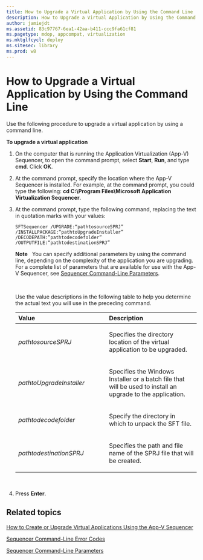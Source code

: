 ```yaml
---
title: How to Upgrade a Virtual Application by Using the Command Line
description: How to Upgrade a Virtual Application by Using the Command Line
author: jamiejdt
ms.assetid: 83c97767-6ea1-42aa-b411-ccc9fa61cf81
ms.pagetype: mdop, appcompat, virtualization
ms.mktglfcycl: deploy
ms.sitesec: library
ms.prod: w8
---
```



# How to Upgrade a Virtual Application by Using the Command Line


Use the following procedure to upgrade a virtual application by using a command line.

**To upgrade a virtual application**

1.  On the computer that is running the Application Virtualization (App-V) Sequencer, to open the command prompt, select **Start**, **Run**, and type **cmd**. Click **OK**.

2.  At the command prompt, specify the location where the App-V Sequencer is installed. For example, at the command prompt, you could type the following: **cd C:\\Program Files\\Microsoft Application Virtualization Sequencer**.

3.  At the command prompt, type the following command, replacing the text in quotation marks with your values:

    `SFTSequencer /UPGRADE:“pathtosourceSPRJ” /INSTALLPACKAGE:“pathtoUpgradeInstaller” /DECODEPATH:”pathtodecodefolder” /OUTPUTFILE:“pathtodestinationSPRJ”`

    **Note**  
    You can specify additional parameters by using the command line, depending on the complexity of the application you are upgrading. For a complete list of parameters that are available for use with the App-V Sequencer, see [Sequencer Command-Line Parameters](sequencer-command-line-parameters.md).

     

    Use the value descriptions in the following table to help you determine the actual text you will use in the preceding command.

    <table>
    <colgroup>
    <col width="50%" />
    <col width="50%" />
    </colgroup>
    <thead>
    <tr class="header">
    <th align="left">Value</th>
    <th align="left">Description</th>
    </tr>
    </thead>
    <tbody>
    <tr class="odd">
    <td align="left"><p><em>pathtosourceSPRJ</em></p></td>
    <td align="left"><p>Specifies the directory location of the virtual application to be upgraded.</p></td>
    </tr>
    <tr class="even">
    <td align="left"><p><em>pathtoUpgradeInstaller</em></p></td>
    <td align="left"><p>Specifies the Windows Installer or a batch file that will be used to install an upgrade to the application.</p></td>
    </tr>
    <tr class="odd">
    <td align="left"><p><em>pathtodecodefolder</em></p></td>
    <td align="left"><p>Specify the directory in which to unpack the SFT file.</p></td>
    </tr>
    <tr class="even">
    <td align="left"><p><em>pathtodestinationSPRJ</em></p></td>
    <td align="left"><p>Specifies the path and file name of the SPRJ file that will be created.</p></td>
    </tr>
    </tbody>
    </table>

     

4.  Press **Enter**.

## Related topics


[How to Create or Upgrade Virtual Applications Using the App-V Sequencer](how-to-create-or-upgrade-virtual-applications-using--the-app-v-sequencer.md)

[Sequencer Command-Line Error Codes](sequencer-command-line-error-codes.md)

[Sequencer Command-Line Parameters](sequencer-command-line-parameters.md)

 

 





